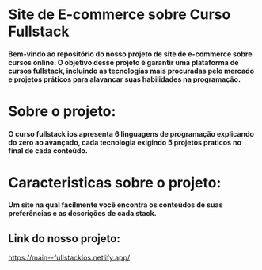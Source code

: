 # Site de E-commerce sobre Curso Fullstack

#### Bem-vindo ao repositório do nosso projeto de site de e-commerce sobre cursos online. O objetivo desse projeto é garantir uma plataforma de cursos fullstack, incluindo as tecnologias mais procuradas pelo mercado e projetos práticos para alavancar suas habilidades na programação.

# Sobre o projeto:
#### O curso fullstack ios apresenta 6 linguagens de programação explicando do zero ao avançado, cada tecnologia exigindo 5 projetos praticos no final de cada conteúdo.

# Caracteristicas sobre o projeto:
#### Um site na qual facilmente você encontra os conteúdos de suas preferências e as descrições de cada stack.

## Link do nosso projeto:
https://main--fullstackios.netlify.app/
